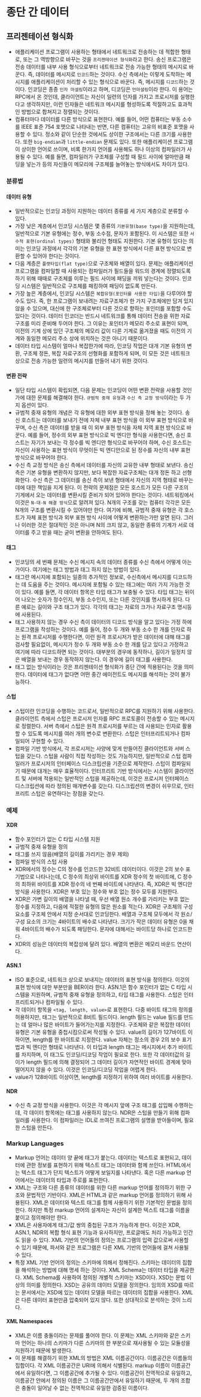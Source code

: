 # 종단 간 데이터

## 프리젠테이션 형식화
- 애플리케이션 프로그램이 사용하는 형태에서 네트워크로 전송하는 데 적합한 형태로, 또는 그 역방향으로 바꾸는 것을 `프리젠테이션 형식화`라고 한다. 송신 프로그램은 전송 데이터를 내부 사용 형식으로부터 네트워크로 전송 가능한 형태의 메시지로 바꾼다. 즉, 데이터를 메시지로 `인코드`하는 것이다. 수신 측에서는 이렇게 도착하는 메시지를 애플리케이션이 처리할 수 있는 형식으로 바꾼다. 즉, 메시지를 `디코드`하는 것이다. 인코딩은 종종 `인자 마셜링`이라고 하며, 디코딩은 `언마셜링`이라 한다. 이 용어는 RPC에서 온 것인데, 클라이언트는 자신이 일련의 인자를 가지고 프로시저를 실행한다고 생각하지만, 이런 인자들은 네트워크 메시지를 형성하도록 적절하고도 효과적인 방법으로 합쳐지고 정렬되는 것이다.
- 컴퓨터마다 데이터를 다른 방식으로 표현한다. 예를 들어, 어떤 컴퓨터는 부동 소수를 IEEE 표준 754 포맷으로 나타내는 반면, 다른 컴퓨터는 고유의 비표준 포맷을 사용할 수 있다. 정소와 같이 단순한 것에서도 상이한 구조에서는 다른 크기를 사용한다. 또한 `big-endian`과 `little-endian` 문제도 있다. 또한 애플리케이션 프로그램이 상이한 언어로 쓰이며, 비록 한가지 언어를 사용해도 하나 이상의 컴파일러가 사용될 수 있다. 예를 들면, 컴파일러가 구조체를 구성할 때 필드 사이에 얼마만큼 패딩을 넣는가 등의 자신들이 메모리에 구조체를 늘어놓는 방식에서도 차이가 있다.

### 분류법

#### 데이터 유형
- 일반적으로는 인코딩 과정이 지원하는 데이터 종류를 세 가지 계층으로 분류할 수 있다.
- 가장 낮은 계층에서 인코딩 시스템은 몇 종류의 `기본유형(base type)`을 지원하는데, 일반적으로 기본 유형에는 정수, 부동 소수점, 문자가 포함된다. 이 시스템은 또한 `서수적 표현(ordinal types)` 형태와 불리언 형태도 지원한다. 기본 유형이 있다는 의미는 인코딩 과정에서 각각의 기본 유형을 한 표현 방식에서 다른 표현 방식으로 변환할 수 있어야 한다는 것이다.
- 다음 계층은 `플랫타입(flat type)`으로 구조체와 배열이 있다. 문제는 애플리케이션 프로그램을 컴파일할 때 사용되는 컴파일러가 필드들을 워드의 경계에 정렬되도록 하기 위해 때때로 구조체를 이루는 필드 사이에 패딩을 끼워 넣는다는 것이다. 인코딩 시스템은 일반적으로 구조체를 패킹하여 패딩이 없도록 만든다.
- 가장 높은 계층에서, 인코딩 시스템은 `복합유형(포인터를 사용한 타입)`을 다루어야 할 수도 있다. 즉, 한 프로그램이 보내려는 자료구조체가 한 가지 구조체에만 담겨 있지 않을 수 있으며, 대신에 한 구조체로부터 다른 것으로 향하는 포인터를 포함할 수도 있다는 것이다. 데이터 인코더는 반드시 네트워크를 통해 데이터 전송을 위한 자료 구조를 미리 준비해 두어야 한다. 그 이유는 포인터가 메모리 주소로 표현이 되며, 이전의 기계 상에 있던 구조체의 메모리 값이 다른 기계로 옮겨졌을 때도 이전의 기계와 동일한 메모리 주소 상에 위치하는 것은 아니기 때문이다.
- 데이터 타입 시스템이 얼마나 복잡한가에 따라, 인코딩 작업은 대개 기본 유형의 변환, 구조체 정돈, 복잡 자료구조의 선형화를 포함하게 되며, 이 모든 것은 네트워크 상으로 전송 가능한 일련의 메시지를 만들어 내기 위한 것이다.

#### 변환 전략
- 일단 타입 시스템이 확립되면, 다음 문제는 인코딩이 어떤 변환 전략을 사용할 것인가에 대한 문제를 해결해야 한다. `규범적 중재 유형`과 `수신 측 교정 방식`이라는 두 가지 옵션이 있다.
- 규범적 중재 유형의 개념은 각 유형에 대한 외부 표현 방식을 정해 놓는 것이다. 송신 호스트는 데이터를 보내기 전에 자체 내부 표현 방식을 이 외부 표현 방식으로 바꾸며, 수신 측은 데이터를 받을 때 이 외부 표현 방식을 자체 지역 표현 방식으로 바꾼다. 예를 들어, 정수의 외부 표현 방식으로 빅 엔디안 형식을 사용한다면, 송신 호스트는 자기가 보내는 각 정수를 빅 엔디안 형식으로 바꾸어야 하며, 수신 호스트는 자신이 사용하는 표현 방식이 무엇이든 빅 엔디안으로 된 정수를 자신의 내부 표현 방식으로 바꾸어야 한다.
- 수신 측 교정 방식은 송신 측에서 데이터를 자신의 교유한 내부 형태로 보낸다. 송신 측은 기본 유형을 변환하지 않지만, 보다 복잡한 자료구조체는 대개 정돈 하고 선형화한다. 수신 측은 그 데이터를 송신 측이 보낸 형태에서 자신의 지역 형태로 바꾸는 데에 대한 책임을 지게 된다. 이 전략의 문제점은 모든 호스트가 모든 다른 구조의 기게에서 오는 데이터를 변환시킬 준비가 되어 있어야 한다는 것이다. 네트워킹에서 이것은 `N-대-N 해결 방식`으로 알려져 있다. N개의 구조를 갖는 컴퓨터 각각은 모든 N개의 구조를 변환시킬 수 있어야만 한다. 여기에 비해, 규범적 중재 유형은 각 호스트가 자체 표현 방식과 외부 표현 방식 사이에 어떻게 변환하는가만 알면 된다. 그러나 이러한 것은 절대적인 것은 아니며 N의 크지 않고, 동일한 종류의 기계가 서로 데이터를 주고 받을 때는 굳이 변환을 안하여도 된다.

#### 태그
- 인코딩의 세 번째 문제는 수신 메시지 속의 데이터 종류를 수신 측에서 어떻게 아는가이다. 여기에는 태그 방법과 태그 하지 않는 방법이 있다.
- 태그란 메시지에 포함되는 일종의 추가적인 정보로, 수신측에서 메시지를 디코드하는 데 도움을 주는 것이다. 메시지에 포함될 수 있는 태그에는 여러 가지 가능한 것이 있다. 예를 들면, 각 데이터 항목은 타입 태그가 보충될 수 있다. 타입 태그는 뒤이어 나오는 숫자가 정수인지, 부동 소수인지, 또는 다른 것인지를 명시하게 된다. 다른 예로는 길이와 구조 태그가 있다. 각각의 태그는 자료의 크가나 자료구조 명시등에 사용된다.
- 태그 사용하지 않는 경우 수신 측이 데이터의 디코드 방식을 알고 있다는 가정 하에 프로그램을 작성하는 것이다. 예를 들어, 정수 두 개와 부동 소수 한 개를 인자로 하는 원격 프로시저를 수행한다면, 이런 원격 프로시저가 받은 데이터에 대해 태그를 검사할 필요없이, 메시지가 정수 두 개와 부동 소수 한 개를 담고 있다고 가정하고 여기에 따라 디코드하면 되는 것이다. 대부분의 경우에 동작하나, 길이가 일정치 않은 배열을 보내는 경우 동작하지 않는다. 이 경우에 길이 태그를 사용한다.
- 태그 없는 방식이라는 것은 프리젠테이션 형식화가 종단 간에 적용된다는 것을 의미한다. 데이터에 태그가 없다면 어떤 중간 에이전트도 메시지를 해석하는 것이 불가능하다.

#### 스텁
- 스텁이란 인코딩을 수행하는 코드로서, 일반적으로 RPC를 지원하기 위해 사용한다. 클라이언트 측에서 스텁은 프로시저 인자를 RPC 프로토콜이 전송할 수 있는 메시지로 정렬한다. 서버 측에서 스텁은 원격 프로시저를 부르는 데 사용되는 인자로 활용할 수 있도록 메시지를 여러 개의 변수로 변환한다. 스텁은 인터프리트되거나 컴파일되어 구현할 수 있다.
- 컴파일 기반 방식에서, 각 프로시저는 사양에 맞게 만들어진 클라이언트와 서버 스텁을 갖는다. 스텁을 사람이 직접 작성하는 것도 가능하지만, 일반적으로 스텁 컴파일러가 프로시저의 인터페이스 디스크립션을 기준으로 제작한다. 스텁이 컴파일되기 때문에 대개는 매우 효율적이다. 인터프리트 기반 방식에서는 시스템이 클라이언트 및 서버에 적용되는 일반적인 스텁을 제공하는데, 이것은 프로시저 인터페이스 디스크립션에 따라 정의된 매개변수를 갖는다. 디스크립션의 변경이 쉬우므로, 인터프리트 스텁은 유연하다는 장점을 갖는다.

### 예제

#### XDR
- 함수 포인터가 없는 C 타입 시스템 지원
- 규범적 중재 유형을 정의
- 태그를 쓰지 않음(배열의 길이를 가리키는 경우 제외)
- 컴파일 방식의 스텁 사용
- XDR에서의 정수는 C의 정수를 인코드한 32비트 데이터이다. 이것은 2의 보수 표기법으로 나타나는데, C 정수의 최상위 바이트를 XDR 정수의 첫 바이트에, C 정수의 최하위 바이트를 XDR 정수의 네 번째 바이트에 나타낸다. 즉, XDR은 빅 엔디안 방식을 사용한다. XDR은 부호 있는 정수와 부호 없는 정수 모두를 지원한다.
- XDR은 가변 길이의 배열을 나타낼 때, 우선 배열 원소 개수를 가리키는 부호 없는 정수를 지정하고, 다음에 적절한 유형의 많은 원소를 적는다. XDR은 구조체의 구성 요소를 구조체 안에서 지정 순서대로 인코딩한다. 배열과 구조체 모두에서 각 원소/구성 요소의 크기는 4바이트의 배수로 나타낸다. 크기가 작은 데이터 유형은 0을 채워 4바이트의 배수가 되도록 패딩한다. 문자에 대해서는 바이트당 하나로 인코드한다.
- XDR의 성능은 데이터의 복잡성에 달려 있다. 배열의 변환은 메모리 바운드 연산이다.

#### ASN.1
- ISO 표준으로, 네트워크 상으로 보내지는 데이터의 표현 방식을 정의한다. 이것의 표현 방식에 대한 부분만을 BER이라 한다. ASN.1은 함수 포인터가 없는 C 타입 시스템을 지원하며, 규범적 중재 유형을 정의하고, 타입 태그를 사용한다. 스텁은 인터프리트되거나 컴파일될 수 있다.
- 각 데이터 항목을 `<tag, length, value>`로 표현한다. 다중 바이트 태그의 정의를 허용하지만, 태그는 일반적으로 8비트 필드이다. length 필드는 value 필드를 만드는 데 얼마나 많은 바이트가 들어가는지를 지정한다. 구조체와 같은 복잡한 데이터 유형은 기본 유형을 중첩시킴으로써 작성될 수 있다. value의 길이가 127바이트 이하이면, length를 한 바이트로 지정한다. value 자체는 정소의 경우 2의 보수 표기법과 빅 엔디안 형태로 나타낸다. 이 타입과 length 태그는 메시지에서 추가 바이트를 차지하며, 이 태그도 인코딩/디코딩 작업이 필요로 한다. 또한 각 데이터값의 길이가 length 필드에 의해 결정되어 그 데이터 길이가 자연적인 바이트 경계에 맞아 떨어지지 않을 수 있다. 이것은 인코딩/디코딩 작업을 어렵게 한다.
- value가 128바이트 이상이면, length를 지정하기 위하여 여러 바이트를 사용한다. 

#### NDR
- 수신 측 교정 방식을 사용한다. 이것은 각 메시지 앞에 구조 태그를 삽입해 수행하는데, 각 데이터 항목에는 태그를 사용하지 않는다. NDR은 스텁을 만들기 위해 컴파일러를 사용한다. 이 컴파일러는 IDL로 쓰여진 프로그램의 설명을 받아들이며, 필요한 스텁을 만든다.

### Markup Languages
- Markup 언어는 데이터 양 끝에 태그가 붙는다. 데이터는 텍스트로 표현되고, 데이터에 관한 정보를 표현하기 위해 텍스트 태그는 데이터와 함께 쓰인다. HTML에서는 텍스트 태그가 단지 텍스트가 어떻게 보일지를 나타낸다. 혹은 다른 markup 언어에서는 데이터의 타입과 주로를 표현한다.
- XML는 구조와 다른 종류의 데이터를 위한 다른 markup 언어를 정의하기 위한 구조와 문법적인 기반이다. XML은 HTML과 같은 markup 언어를 정의하기 위해 사용된다. XML은 데이터와 텍스트 태그를 함께 사용하기 위한 기본적인 문법을 정의한다. 하지만 특정 markup 언어의 설계자는 자신이 설계한 텍스트 태그를 이름을 붙이고 정의해야만 한다.
- XML은 사용자에게 태그/값 쌍의 중첩된 구조가 가능하게 한다. 이것은 XDR, ASN.1, NDR의 복합 형식 표현 기능과 유사하지만, 프로글매도 처리 가능하고 인간도 읽을 수 있다. XML 기반의 언어들의 정의는 프로그램의 입력 값으로써 사용할 수 있기 때문에, 파서와 같은 프로그램은 다른 XML 기반의 언어들에 걸쳐 사용될 수 있다.
- 특정 XML 기반 언어의 정의는 스키마에 의해서 정해진다. 스키마는 데이터의 집합을 해석하는 방법에 대해 명세 하는 것이다. XML Schema는 데이터 타입을 제공한다. XML Schema를 사용하여 정의된 개별적 스키마는 XSD이다. XSD는 문법 이상의 의미를 정의한다. XSD는 공유의 데이터 모델을 정의한다. 임의의 XSD를 따르는 문서에서는 XSD에 있는 데이터 모델을 따르는 데이터의 집합을 사용한다. XML은 다른 데이터 표현만큼 압축되어 있지 않다. 또한 상대적으로 분석하는 것이 느리다.

#### XML Namespaces
- XML은 이름 충돌이라는 문제를 풀어야 한다. 이 문제는 XML 스키마와 같은 스키마 언어는 하나의 스키마가 다른 스키마의 한 부분으로 재사용될 수 있는 모듈성을 지원하기 때문에 발생한다.
- 이 문제를 해결하기 위한 XML의 방법은 XML 이름공간이다. 이름공간은 이름들의 집합이다. 각 XML 이름공간은 URI에 의해서 식별된다. markup 이름이 이름공간에서 유일하다면, 그 이름공간에 추가될 수 있다. 이름공간이 전역적으로 유일하고, 이름공간 안에서 정의된 이름은 그 이름공간안에서 유일하기 때문에, 두 개의 조합은 충돌이 일어날 수 없는 전역적으로 유일한 검증된 이름이다.
